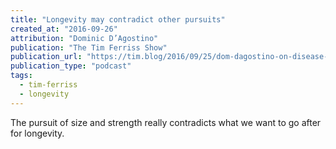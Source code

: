 ```yaml
---
title: "Longevity may contradict other pursuits"
created_at: "2016-09-26"
attribution: "Dominic D’Agostino"
publication: "The Tim Ferriss Show"
publication_url: "https://tim.blog/2016/09/25/dom-dagostino-on-disease-prevention-cancer-and-living-longer/"
publication_type: "podcast"
tags:
  - tim-ferriss
  - longevity
---
```


The pursuit of size and strength really contradicts what we want to go after for longevity.

